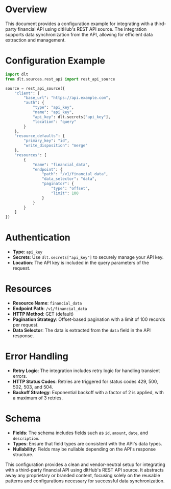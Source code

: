 # Overview

This document provides a configuration example for integrating with a third-party financial API using dltHub's REST API source. The integration supports data synchronization from the API, allowing for efficient data extraction and management.

# Configuration Example

```python
import dlt
from dlt.sources.rest_api import rest_api_source

source = rest_api_source({
    "client": {
        "base_url": "https://api.example.com",
        "auth": {
            "type": "api_key",
            "name": "api_key",
            "api_key": dlt.secrets["api_key"],
            "location": "query"
        }
    },
    "resource_defaults": {
        "primary_key": "id",
        "write_disposition": "merge"
    },
    "resources": [
        {
            "name": "financial_data",
            "endpoint": {
                "path": "/v1/financial_data",
                "data_selector": "data",
                "paginator": {
                    "type": "offset",
                    "limit": 100
                }
            }
        }
    ]
})
```

# Authentication

- **Type**: `api_key`
- **Secrets**: Use `dlt.secrets["api_key"]` to securely manage your API key.
- **Location**: The API key is included in the query parameters of the request.

# Resources

- **Resource Name**: `financial_data`
- **Endpoint Path**: `/v1/financial_data`
- **HTTP Method**: GET (default)
- **Pagination Strategy**: Offset-based pagination with a limit of 100 records per request.
- **Data Selector**: The data is extracted from the `data` field in the API response.

# Error Handling

- **Retry Logic**: The integration includes retry logic for handling transient errors.
- **HTTP Status Codes**: Retries are triggered for status codes 429, 500, 502, 503, and 504.
- **Backoff Strategy**: Exponential backoff with a factor of 2 is applied, with a maximum of 3 retries.

# Schema

- **Fields**: The schema includes fields such as `id`, `amount`, `date`, and `description`.
- **Types**: Ensure that field types are consistent with the API's data types.
- **Nullability**: Fields may be nullable depending on the API's response structure.

This configuration provides a clean and vendor-neutral setup for integrating with a third-party financial API using dltHub's REST API source. It abstracts away any proprietary or branded content, focusing solely on the reusable patterns and configurations necessary for successful data synchronization.